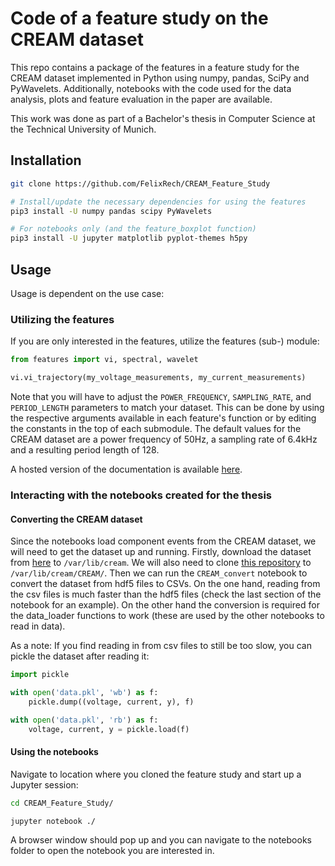 # Code of a feature study on the CREAM dataset

This repo contains a package of the features in a feature study for the CREAM dataset implemented in Python using numpy, pandas, SciPy and PyWavelets. Additionally, notebooks with the code used for the data analysis, plots and feature evaluation in the paper are available.

This work was done as part of a Bachelor's thesis in Computer Science at the Technical University of Munich.

## Installation

```bash
git clone https://github.com/FelixRech/CREAM_Feature_Study

# Install/update the necessary dependencies for using the features
pip3 install -U numpy pandas scipy PyWavelets

# For notebooks only (and the feature_boxplot function)
pip3 install -U jupyter matplotlib pyplot-themes h5py
```

## Usage

Usage is dependent on the use case:

### Utilizing the features

If you are only interested in the features, utilize the features (sub-) module:

```python
from features import vi, spectral, wavelet

vi.vi_trajectory(my_voltage_measurements, my_current_measurements)
```

Note that you will have to adjust the `POWER_FREQUENCY`, `SAMPLING_RATE`, and `PERIOD_LENGTH` parameters to match your dataset. This can be done by using the respective arguments available in each feature's function or by editing the constants in the top of each submodule. The default values for the CREAM dataset are a power frequency of 50Hz, a sampling rate of 6.4kHz and a resulting period length of 128.

A hosted version of the documentation is available [here](https://felixrech.github.io/CREAM_Feature_Study/CREAM_Feature_Study/features/).

### Interacting with the notebooks created for the thesis

#### Converting the CREAM dataset

Since the notebooks load component events from the CREAM dataset, we will need to get the dataset up and running. Firstly, download the dataset from [here](https://mediatum.ub.tum.de/1534850) to `/var/lib/cream`. We will also need to clone [this repository](https://github.com/Leinadj/CREAM) to `/var/lib/cream/CREAM/`. Then we can run the `CREAM_convert` notebook to convert the dataset from hdf5 files to CSVs. On the one hand, reading from the csv files is much faster than the hdf5 files (check the last section of the notebook for an example). On the other hand the conversion is required for the data_loader functions to work (these are used by the other notebooks to read in data).

As a note: If you find reading in from csv files to still be too slow, you can pickle the dataset after reading it:

```python
import pickle

with open('data.pkl', 'wb') as f:
    pickle.dump((voltage, current, y), f)

with open('data.pkl', 'rb') as f:
    voltage, current, y = pickle.load(f)
```

#### Using the notebooks

Navigate to location where you cloned the feature study and start up a Jupyter session:

```bash
cd CREAM_Feature_Study/

jupyter notebook ./
```

A browser window should pop up and you can navigate to the notebooks folder to open the notebook you are interested in.
